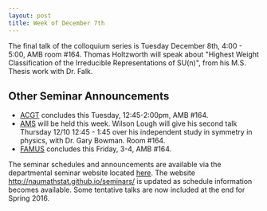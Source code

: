 ```yaml
---
layout: post
title: Week of December 7th
---
```


The final talk of the colloquium series is Tuesday December 8th, 4:00 - 5:00, AMB room #164.
Thomas Holtzworth will speak about "Highest Weight Classification of the Irreducible Representations of SU(n)", from his M.S. Thesis work with Dr. Falk.

## Other Seminar Announcements ##

- [ACGT](acgtFall2015) concludes this Tuesday, 12:45-2:00pm,  AMB #164.
- [AMS](amsFall2015) will be held this week.  Wilson Lough will give his second talk Thursday 12/10 12:45 - 1:45 over his independent study in symmetry in physics, with Dr. Gary Bowman.  Room #164.
- [FAMUS](famusFall2015) concludes this Friday, 3-4, AMB #164.

The seminar schedules and announcements are available via the departmental seminar website located [here](http://naumathstat.github.io/seminars).
The website http://naumathstat.github.io/seminars/ is updated as  schedule information becomes available.
Some tentative talks are now included at the end for Spring 2016.

